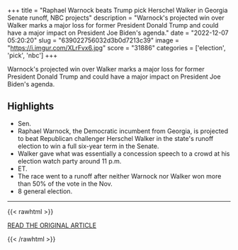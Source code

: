 +++
title = "Raphael Warnock beats Trump pick Herschel Walker in Georgia Senate runoff, NBC projects"
description = "Warnock's projected win over Walker marks a major loss for former President Donald Trump and could have a major impact on President Joe Biden's agenda."
date = "2022-12-07 05:20:20"
slug = "639022756032d3b0d7213c39"
image = "https://i.imgur.com/XLrFvx6.jpg"
score = "31886"
categories = ['election', 'pick', 'nbc']
+++

Warnock's projected win over Walker marks a major loss for former President Donald Trump and could have a major impact on President Joe Biden's agenda.

## Highlights

- Sen.
- Raphael Warnock, the Democratic incumbent from Georgia, is projected to beat Republican challenger Herschel Walker in the state's runoff election to win a full six-year term in the Senate.
- Walker gave what was essentially a concession speech to a crowd at his election watch party around 11 p.m.
- ET.
- The race went to a runoff after neither Warnock nor Walker won more than 50% of the vote in the Nov.
- 8 general election.

---

{{< rawhtml >}}
  <p class="article-category">
    <a target="_blank" href="https://www.cnbc.com/2022/12/06/georgia-senate-runoff-raphael-warnock-beats-trump-pick-herschel-walker.html?__source=iosappshare%7Ccom.apple.UIKit.activity.CopyToPasteboard">READ THE ORIGINAL ARTICLE</a>
  </p>
{{< /rawhtml >}}
